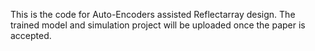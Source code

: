 This is the code for Auto-Encoders assisted Reflectarray design. The trained model and simulation project will be uploaded once the paper is accepted.
